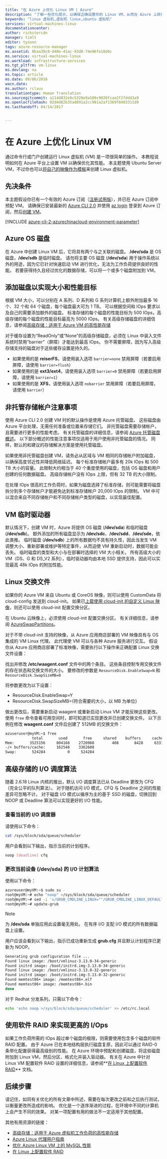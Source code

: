 ```yaml
---
title: "在 Azure 上优化 Linux VM | Azure"
description: "了解一些优化提示，以确保正确设置你的 Linux VM，从而在 Azure 上获得最佳性能"
keywords: "linux 虚拟机,虚拟机 linux,ubuntu 虚拟机"
services: virtual-machines-linux
documentationcenter: 
author: rickstercdn
manager: timlt
editor: tysonn
tags: azure-resource-manager
ms.assetid: 8baa30c8-d40e-41ac-93d0-74e96fe18d4c
ms.service: virtual-machines-linux
ms.workload: infrastructure-services
ms.tgt_pltfrm: vm-linux
ms.devlang: na
ms.topic: article
ms.date: 09/06/2016
wacn.date: 
ms.author: rclaus
translationtype: Human Translation
ms.sourcegitcommit: a114d832e9c5320e9a109c9020fcaa2f2fdd43a9
ms.openlocfilehash: 02d4d82b35ad891a2cc981a2af1369f8403311d9
ms.lasthandoff: 04/14/2017


---
```

# <a name="optimize-your-linux-vm-on-azure"></a>在 Azure 上优化 Linux VM
通过命令行或门户创建运行 Linux 虚拟机 (VM) 是一项很简单的操作。 本教程说明如何在 Azure 平台上设置 VM 以确保优化其性能。 本主题使用 Ubuntu Server VM，不过你也可以[将自己的映像作为模板](virtual-machines-linux-create-upload-generic.md?toc=%2fazure%2fvirtual-machines%2flinux%2ftoc.json)来创建 Linux 虚拟机。  

## <a name="prerequisites"></a>先决条件
本主题假设你已有一个有效的 Azure 订阅（[注册试用版](https://www.azure.cn/pricing/1rmb-trial/)），并已在 Azure 订阅中预配 VM。 请确保已安装最新的 [Azure CLI 2.0](https://docs.microsoft.com/cli/azure/install-az-cli2) 并使用 [az login](https://docs.microsoft.com/cli/azure/#login) 登录到 Azure 订阅，然后[创建 VM](virtual-machines-linux-quick-create-cli.md?toc=%2fazure%2fvirtual-machines%2flinux%2ftoc.json)。

[!INCLUDE [azure-cli-2-azurechinacloud-environment-parameter](../../includes/azure-cli-2-azurechinacloud-environment-parameter.md)]

## <a name="azure-os-disk"></a>Azure OS 磁盘
在 Azure 中创建 Linux VM 后，它将具有两个与之关联的磁盘。 **/dev/sda** 是 OS 磁盘，**/dev/sdb** 是临时磁盘。  请勿将主要 OS 磁盘 (**/dev/sda**) 用于操作系统以外的用途，因为它已针对快速启动 VM 进行优化，无法为工作负荷提供良好的性能。 若要获得持久且经过优化的数据存储，可以将一个或多个磁盘附加到 VM。 

## <a name="adding-disks-for-size-and-performance-targets"></a>添加磁盘以实现大小和性能目标
根据 VM 大小，可以分别在 A 系列、D 系列和 G 系列计算机上额外附加最多 16 个、32 个和 64 个磁盘，每个磁盘最大可为 1 TB。 可以根据空间和 IOps 要求以及自己的需要添加额外的磁盘。 标准存储的每个磁盘的性能目标为 500 IOps，高级存储的每个磁盘的性能目标最高为 5000 IOps。  有关高级存储磁盘的详细信息，请参阅[高级存储：适用于 Azure VM 的高性能存储](../storage/storage-premium-storage.md)

对于缓存设置为“ReadOnly”或“None”的高级存储磁盘，必须在 Linux 中装入文件系统时禁用“barrier”（屏障）才能达到最高 IOps。 你不需要屏障，因为写入高级存储支持的磁盘对于这些缓存设置是持久的。

* 如果使用的是 **reiserFS**，请使用装入选项 `barrier=none` 禁用屏障（若要启用屏障，请使用 `barrier=flush`）
* 如果使用的是 **ext3/ext4**，请使用装入选项 `barrier=0` 禁用屏障（若要启用屏障，请使用 `barrier=1`）
* 如果使用的是 **XFS**，请使用装入选项 `nobarrier` 禁用屏障（若要启用屏障，请使用 `barrier`）

## <a name="unmanaged-storage-account-considerations"></a>非托管存储帐户注意事项
使用 Azure CLI 2.0 创建 VM 时的默认操作是使用 Azure 托管磁盘。  这些磁盘由 Azure 平台处理，无需任何准备或位置来存储它们。  非托管磁盘需要存储帐户，且需要进行更多的性能考虑。  有关托管磁盘的详细信息，请参阅 [Azure 托管磁盘概述](../storage/storage-managed-disks-overview.md)。  以下部分概述的性能注意事项仅适用于用户使用非托管磁盘的情况。  同样，默认的和建议的存储解决方案是使用托管磁盘。

如果使用非托管磁盘创建 VM，请务必从区域与 VM 相同的存储帐户附加磁盘，以确保高度邻近性并降低网络延迟。  每个标准存储帐户最多有 20k IOps 和 500 TB 大小的容量。  此限制大约相当于 40 个重度使用的磁盘，包括 OS 磁盘和用户创建的任何数据磁盘。 高级存储帐户没有 IOps 上限，但有 32 TB 的大小限制。 

在处理 IOps 很高的工作负荷时，如果为磁盘选择了标准存储，则可能需要将磁盘拆分到多个存储帐户才能避免达到标准存储帐户 20,000 IOps 的限制。 VM 中可以混合来自不同存储帐户和不同存储帐户类型的磁盘，以实现最佳配置。

## <a name="your-vm-temporary-drive"></a>VM 临时驱动器
默认情况下，创建 VM 时，Azure 将提供 OS 磁盘 (**/dev/sda**) 和临时磁盘 (**/dev/sdb**)。  额外添加的所有磁盘显示为 **/dev/sdc**、**/dev/sdd**、**/dev/sde**，依此类推。 临时磁盘 (**/dev/sdb**) 上的所有数据均不具有持久性，因此当发生 VM 调整大小、重新部署或维护等特定事件，从而迫使 VM 重新启动时，数据可能会丢失。  临时磁盘的类型和大小与在部署时选择的 VM 大小相关。 所有高级大小的 VM（DS、G 和 DS_V2 系列），临时驱动器均由本地 SSD 提供支持，因此可以实现最高 48k IOps 的附加性能。 

## <a name="linux-swap-file"></a>Linux 交换文件
如果你的 Azure VM 来自 Ubuntu 或 CoreOS 映像，则可以使用 CustomData 将 cloud-config 发送到 cloud-init。 如果已[上载使用 cloud-init 的自定义 Linux 映像](virtual-machines-linux-upload-vhd.md?toc=%2fazure%2fvirtual-machines%2flinux%2ftoc.json)，则还可以使用 cloud-init 配置交换分区。

在 Ubuntu 云映像上，必须使用 cloud-init 配置交换分区。 有关详细信息，请参阅 [AzureSwapPartitions](https://wiki.ubuntu.com/AzureSwapPartitions)。

对于不带 cloud-init 支持的映像，从 Azure 应用商店部署的 VM 映像具有与 OS 集成的 VM Linux 代理。 此代理使 VM 可以与各种 Azure 服务进行交互。 假设你从 Azure 应用商店部署了标准映像，需要执行以下操作来正确配置 Linux 交换文件设置：

找出并修改 **/etc/waagent.conf** 文件中的两个条目。 这些条目控制专用交换文件的存在状态和交换文件的大小。 要修改的参数是 `ResourceDisk.EnableSwap=N` 和 `ResourceDisk.SwapSizeMB=0` 

将参数更改为以下设置：

* ResourceDisk.EnableSwap=Y
* ResourceDisk.SwapSizeMB={符合需要的大小，以 MB 为单位} 

做出更改后，需要重新启动 waagent 或重新启动 Linux VM 才能反映这些更改。  使用 `free` 命令查看可用空间时，即可知道已实现更改并已创建交换文件。 以下示例在修改 **waagent.conf** 文件后创建了 512MB 的交换文件：

```bash
azuseruser@myVM:~$ free
            total       used       free     shared    buffers     cached
Mem:       3525156     804168    2720988        408       8428     633192
-/+ buffers/cache:     162548    3362608
Swap:       524284          0     524284
```

## <a name="io-scheduling-algorithm-for-premium-storage"></a>高级存储的 I/O 调度算法
随着 2.6.18 Linux 内核的推出，默认 I/O 调度算法已从 Deadline 更改为 CFQ（完全公平的队列算法）。 对于随机访问 I/O 模式，CFQ 与 Deadline 之间的性能差异可忽略不计。  对于磁盘 I/O 模式以循序为主的基于 SSD 的磁盘，切换回到 NOOP 或 Deadline 算法可以实现更好的 I/O 性能。

### <a name="view-the-current-io-scheduler"></a>查看当前的 I/O 调度器
请使用以下命令：  

```bash
cat /sys/block/sda/queue/scheduler
```

用户会看到以下输出，指示当前的计划程序。  

```bash
noop [deadline] cfq
```

### <a name="change-the-current-device-devsda-of-io-scheduling-algorithm"></a>更改当前设备 (/dev/sda) 的 I/O 计划算法
使用以下命令：  

```bash
azureuser@myVM:~$ sudo su -
root@myVM:~# echo "noop" >/sys/block/sda/queue/scheduler
root@myVM:~# sed -i 's/GRUB_CMDLINE_LINUX=""/GRUB_CMDLINE_LINUX_DEFAULT="quiet splash elevator=noop"/g' /etc/default/grub
root@myVM:~# update-grub
```

> [!NOTE]
> 为 **/dev/sda** 单独应用此设置毫无用处。 在有序 I/O 支配 I/O 模式的所有数据磁盘上设置。  

用户应该会看到以下输出，指示已成功重新生成 **grub.cfg** 并且默认计划程序已更新为 NOOP。  

```bash
Generating grub configuration file ...
Found linux image: /boot/vmlinuz-3.13.0-34-generic
Found initrd image: /boot/initrd.img-3.13.0-34-generic
Found linux image: /boot/vmlinuz-3.13.0-32-generic
Found initrd image: /boot/initrd.img-3.13.0-32-generic
Found memtest86+ image: /memtest86+.elf
Found memtest86+ image: /memtest86+.bin
done
```

对于 Redhat 分发系列，只需以下命令：   

```bash
echo 'echo noop >/sys/block/sda/queue/scheduler' >> /etc/rc.local
```

## <a name="using-software-raid-to-achieve-higher-iops"></a>使用软件 RAID 来实现更高的 I/Ops
如果工作负荷所需的 IOps 超过单个磁盘的极限，则需要使用包含多个磁盘的软件 RAID 配置。 由于 Azure 已在本地结构层执行磁盘复原，因此可以通过 RAID-0 条带化配置获得最高级别的性能。  在 Azure 环境中预配和创建磁盘，将这些磁盘附加到 Linux VM，然后分区、格式化并装入驱动器。  有关在 Azure 中针对 Linux VM 配置软件 RAID 设置的详细信息，请参阅**[在 Linux 上配置软件 RAID](virtual-machines-linux-configure-raid.md?toc=%2fazure%2fvirtual-machines%2flinux%2ftoc.json)** 文档。

## <a name="next-steps"></a>后续步骤
请记住，如同有关优化的所有文章中所述，需要在每次更改之前和之后执行测试，以衡量更改所造成的影响。  优化是一个逐序渐进的过程，在环境中不同的计算机上会产生不同的效果。  对某一项配置有用的做法不一定适用于其他配置。

其他有用资源的链接： 

* [高级存储：适用于 Azure 虚拟机工作负荷的高性能存储](../storage/storage-premium-storage.md)
* [Azure Linux 代理用户指南](virtual-machines-linux-agent-user-guide.md?toc=%2fazure%2fvirtual-machines%2flinux%2ftoc.json)
* [优化 Azure Linux VM 上的 MySQL 性能](virtual-machines-linux-classic-optimize-mysql.md?toc=%2fazure%2fvirtual-machines%2flinux%2fclassic%2ftoc.json)
* [在 Linux 上配置软件 RAID](virtual-machines-linux-configure-raid.md?toc=%2fazure%2fvirtual-machines%2flinux%2ftoc.json)
